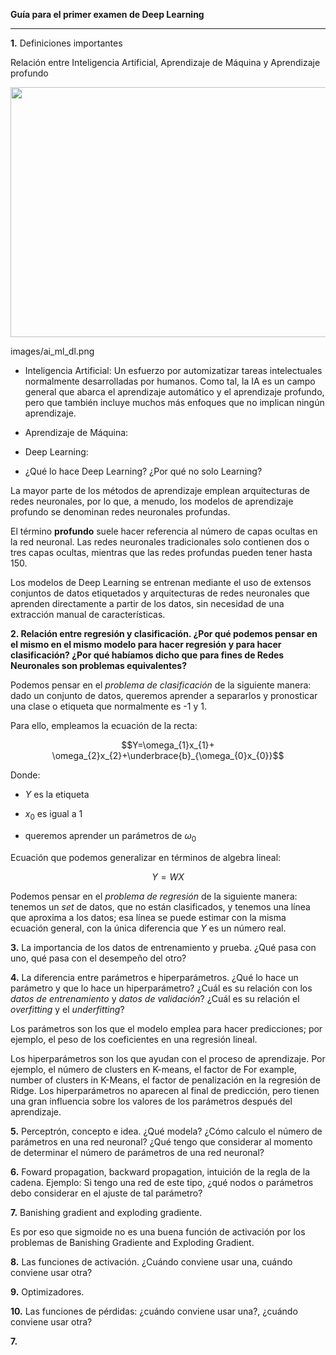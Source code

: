 **Guía para el primer examen de Deep Learning**

***

**1.** Definiciones importantes

Relación entre Inteligencia Artificial, Aprendizaje de Máquina y Aprendizaje profundo


<p align="center">
  <image width="600" height="400" src="images/ai_ml_dl.png">
</p>

images/ai_ml_dl.png

+ Inteligencia Artificial: Un esfuerzo por automizatizar tareas intelectuales normalmente desarrolladas por humanos. Como tal, la IA es un campo general que abarca el aprendizaje automático y el aprendizaje profundo, pero que también incluye muchos más enfoques que no implican ningún aprendizaje.

+ Aprendizaje de Máquina:


+ Deep Learning:

- ¿Qué lo hace Deep Learning? ¿Por qué no solo Learning?

La mayor parte de los métodos de aprendizaje emplean arquitecturas de redes neuronales, por lo que, a menudo, los modelos de aprendizaje profundo se denominan redes neuronales profundas.

El término **profundo** suele hacer referencia al número de capas ocultas en la red neuronal. Las redes neuronales tradicionales solo contienen dos o tres capas ocultas, mientras que las redes profundas pueden tener hasta 150.

Los modelos de Deep Learning se entrenan mediante el uso de extensos conjuntos de datos etiquetados y arquitecturas de redes neuronales que aprenden directamente a partir de los datos, sin necesidad de una extracción manual de características.


**2. Relación entre regresión y clasificación. ¿Por qué podemos pensar en el mismo en el mismo modelo para hacer regresión y para hacer clasificación? ¿Por qué habíamos dicho que para fines de Redes Neuronales son problemas equivalentes?**

Podemos pensar en el *problema de clasificación* de la siguiente manera: dado un conjunto de datos, queremos aprender a separarlos y pronosticar una clase o etiqueta que normalmente es -1 y 1.


Para ello, empleamos la ecuación de la recta:

$$Y=\omega_{1}x_{1}+ \omega_{2}x_{2}+\underbrace{b}_{\omega_{0}x_{0}}$$

Donde:

* $Y$ es la etiqueta

* $x_{0}$ es igual a $1$

* queremos aprender un parámetros de $\omega_{0}$

Ecuación que podemos generalizar en términos de algebra lineal:

$$Y=WX$$

Podemos pensar en el *problema de regresión*  de la siguiente manera: tenemos un *set* de datos, que no están clasificados, y tenemos una línea que aproxima a los datos; esa línea se puede estimar con la misma ecuación general, con la única diferencia que $Y$ es un número real.


**3.** La importancia de los datos de entrenamiento y prueba. ¿Qué pasa con uno, qué pasa con el desempeño del otro?




**4.** La diferencia entre parámetros e hiperparámetros. ¿Qué lo hace un parámetro y que lo hace un hiperparámetro? ¿Cuál es su relación con los *datos de entrenamiento* y *datos de validación*? ¿Cuál es su relación el *overfitting* y el *underfitting*?

Los parámetros son los que el modelo emplea para hacer predicciones; por ejemplo, el peso de los coeficientes en una regresión lineal.  


Los hiperparámetros son los que ayudan con el proceso de aprendizaje. Por ejemplo, el número de clusters en K-means, el factor de  For example, number of clusters in K-Means, el factor de penalización en la regresión de Ridge. Los hiperparámetros no aparecen al final de predicción, pero tienen una gran influencia sobre los valores de los parámetros después del aprendizaje.

**5.** Perceptrón, concepto e idea. ¿Qué modela? ¿Cómo calculo el número de parámetros en una red neuronal? ¿Qué tengo que considerar al momento de determinar el número de parámetros de una red neuronal?


**6.** Foward propagation, backward propagation, intuición de la regla de la cadena. Ejemplo: Si tengo una red de este tipo, ¿qué nodos o parámetros debo considerar en el ajuste de tal parámetro?

**7.** Banishing gradient and exploding gradiente.

Es por eso que sigmoide no es una buena función de activación por los problemas de Banishing Gradiente and Exploding Gradient.

**8.** Las funciones de activación. ¿Cuándo conviene usar una, cuándo conviene usar otra?


**9.** Optimizadores.

**10.** Las funciones de pérdidas: ¿cuándo conviene usar una?, ¿cuándo conviene usar otra?


**7.**
